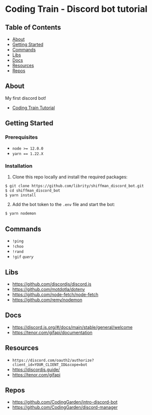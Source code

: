 # Coding Train - Discord bot tutorial

## Table of Contents

- [About](#about)
- [Getting Started](#getting_started)
- [Commands](#commands)
- [Libs](#libs)
- [Docs](#docs)
- [Resources](#resources)
- [Repos](#repos)

## About <a name = "about"></a>

My first discord bot!

- [Coding Train Tutorial](https://www.youtube.com/playlist?list=PLRqwX-V7Uu6avBYxeBSwF48YhAnSn_sA4)

## Getting Started <a name = "getting_started"></a>

### Prerequisites

- `node >= 12.0.0`
- `yarn == 1.22.X`

### Installation

1. Clone this repo locally and install the required packages:

```bash
$ git clone https://github.com/librity/shiffman_discord_bot.git
$ cd shiffman_discord_bot
$ yarn install
```

2. Add the bot token to the `.env` file and start the bot:

```bash
$ yarn nodemon
```

## Commands <a name = "commands"></a>

- `!ping`
- `!choo`
- `!rand`
- `!gif` _`query`_

## Libs <a name = "libs"></a>

- https://github.com/discordjs/discord.js
- https://github.com/motdotla/dotenv
- https://github.com/node-fetch/node-fetch
- https://github.com/remy/nodemon

## Docs <a name = "docs"></a>

- https://discord.js.org/#/docs/main/stable/general/welcome
- https://tenor.com/gifapi/documentation

## Resources <a name = "resources"></a>

- `https://discord.com/oauth2/authorize?client_id=YOUR_CLIENT_ID&scope=bot`
- https://discordjs.guide/
- https://tenor.com/gifapi

## Repos <a name = "repos"></a>

- https://github.com/CodingGarden/intro-discord-bot
- https://github.com/CodingGarden/discord-manager
